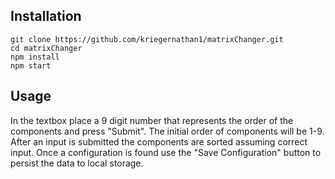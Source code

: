 ## Installation
```
git clone https://github.com/kriegernathan1/matrixChanger.git
cd matrixChanger
npm install
npm start 
```

## Usage 
 In the textbox place a 9 digit number that represents the order of the components and press "Submit". The initial order of components will be 1-9. After an input is submitted the components are sorted assuming correct input. Once a configuration is found use the "Save Configuration" button to persist the data to local storage. 
